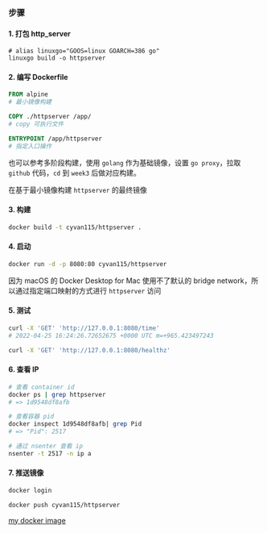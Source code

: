 ### 步骤

#### 1. 打包 http_server

```shell
# alias linuxgo="GOOS=linux GOARCH=386 go"
linuxgo build -o httpserver
```

#### 2. 编写 Dockerfile

```Dockerfile
FROM alpine
# 最小镜像构建

COPY ./httpserver /app/
# copy 可执行文件

ENTRYPOINT /app/httpserver
# 指定入口操作
```

也可以参考多阶段构建，使用 `golang` 作为基础镜像，设置 `go proxy`，拉取 `github` 代码，`cd` 到 `week3` 后做对应构建。

在基于最小镜像构建 `httpserver` 的最终镜像

#### 3. 构建

```bash
docker build -t cyvan115/httpserver .
```

#### 4. 启动

```bash
docker run -d -p 8080:80 cyvan115/httpserver
```

因为 macOS 的 Docker Desktop for Mac 使用不了默认的 bridge network，所以通过指定端口映射的方式进行 `httpserver` 访问

#### 5. 测试

```bash
curl -X 'GET' 'http://127.0.0.1:8080/time'
# 2022-04-25 16:24:26.72652675 +0000 UTC m=+965.423497243

curl -X 'GET' 'http://127.0.0.1:8080/healthz'
```

#### 6. 查看 IP

```bash
# 查看 container id
docker ps | grep httpserver
# => 1d9548df8afb

# 查看容器 pid
docker inspect 1d9548df8afb| grep Pid
# => "Pid": 2517

# 通过 nsenter 查看 ip
nsenter -t 2517 -n ip a
```

#### 7. 推送镜像

```bash
docker login

docker push cyvan115/httpserver
```

[my docker image](https://hub.docker.com/repository/docker/cyvan115/httpserver)